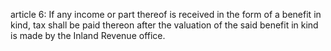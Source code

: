 article 6: 
If any income or part thereof is received in the form of a benefit in kind, tax shall be paid thereon after the valuation of the said benefit in kind is made by the Inland Revenue office. 
<ul>
</ul>